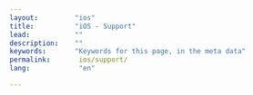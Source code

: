 ```yaml
---
layout:         "ios"
title:          "iOS - Support"
lead:           ""
description:    ""
keywords:       "Keywords for this page, in the meta data"
permalink:       ios/support/
lang:            "en"

---
```


